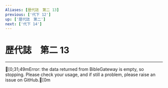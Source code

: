 ```yaml
---
Aliases: [歴代誌　第二 13]
previous: ['代下 12']
up: ['歴代誌　第二']
next: ['代下 14']
---
```

# 歴代誌　第二 13

***
[0;31;49mError: the data returned from BibleGateway is empty, so stopping. Please check your usage, and if still a problem, please raise an issue on GitHub.[0m
